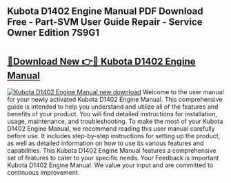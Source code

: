 ## Kubota D1402 Engine Manual PDF Download Free - Part-SVM User Guide Repair - Service Owner Edition 7S9G1

# <h2><a href="http://bc90842.oget.top/?id=Kubota+D1402+Engine+Manual">🔗Download New 👉🔴 Kubota D1402 Engine Manual</a></h2>

[![Kubota D1402 Engine Manual new download](https://i.imgur.com/5g1atiW.png)](http://bc90842.oget.top/?id=Kubota+D1402+Engine+Manual)
Welcome to the user manual for your newly activated Kubota D1402 Engine Manual. This comprehensive guide is intended to help you understand and utilize all of the features and benefits of your product. You will find detailed instructions for installation, usage, maintenance, and troubleshooting. To make the most of your Kubota D1402 Engine Manual, we recommend reading this user manual carefully before use. It includes step-by-step instructions for setting up the product, as well as detailed information on how to use its various features and capabilities. This Kubota D1402 Engine Manual features a comprehensive set of features to cater to your specific needs. Your Feedback is Important Kubota D1402 Engine Manual. We value your input and are committed to continuous improvement.
